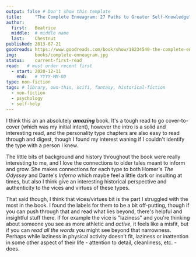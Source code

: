 ```yaml
---
output: false # Don't show this template
title:     "The Complete Enneagram: 27 Paths to Greater Self-Knowledge"
author: 
  first:   Beatrice
  middle:  # middle name
  last:    Chestnut
published: 2013-07-21 
goodreads: https://www.goodreads.com/book/show/18234540-the-complete-enneagram
img:       books/complete-enneagram.jpg
status:    current-first-read
read:   # must order recent first
  - start: 2020-12-11
    end:   # YYYY-MM-DD
type: non-fiction
tags: # library, own-this, scifi, fantasy, historical-fiction
  - non-fiction
  - psychology
  - self-help
---
```


I think this an an absolutely __*amazing*__ book. It's a tough read to go cover-to-cover (which was my initial intent), however the intro is a solid and interesting read, and the personality type chapters are also easy to read through and digest, though I found my interest waning if I couldn't identify the type with a person I knew. 

The little bits of background and history throughout the book were really interesting to me, and I love the connections to older tales meant to inform and grow. She makes connections for each type to both Homer's *The Odyssey* and Dante's *Inferno* which maybe feel a little dark or insulting at times, but also I think give an interesting historical perspective and authenticity to the vices and virtues of these types. 

That said though, I think that vices/virtues bit is the part I struggled with the most in the book. I found the labels for them to be a bit off-putting, though if you can push through that and read what lies beyond, there's helpful and insightful stuff there. If for example the vice is "laziness" and you're thinking about someone you see as more athletic and *active*, it feels like a misfit, but if you can *read all the words* you might see beyond that narrowness. Perhaps while laziness in physical activity doesn't fit, laziness or inattention in some other aspect of their life - attention to detail, cleanliness, etc. - does.